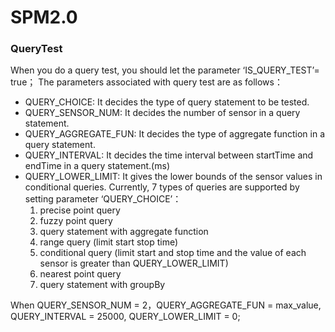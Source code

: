 # SPM2.0
### QueryTest
When you do a query test, you should let the parameter ‘IS_QUERY_TEST’=  true；
The parameters associated with query test are as follows：
+ QUERY_CHOICE: It decides the type of query statement to be tested.
+ QUERY_SENSOR_NUM: It decides the number of sensor in a query statement.
+ QUERY_AGGREGATE_FUN: It decides the type of aggregate function in a query statement.
+ QUERY_INTERVAL: It decides the time interval between startTime and endTime in a query statement.(ms)
+ QUERY_LOWER_LIMIT: It gives the lower bounds of the sensor values in conditional queries.
Currently, 7 types of queries are supported by setting parameter ‘QUERY_CHOICE’：
	1. precise point query
	2. fuzzy point query
	3. query statement with aggregate function 
	4. range query (limit start stop time)
	5. conditional query (limit start and stop time and the value of each sensor is greater than QUERY_LOWER_LIMIT)
	6. nearest point query
	7. query statement with groupBy

When QUERY_SENSOR_NUM = 2，QUERY_AGGREGATE_FUN = max_value, QUERY_INTERVAL = 25000, QUERY_LOWER_LIMIT = 0;
